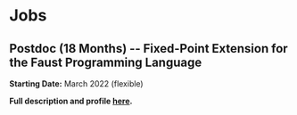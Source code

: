 # Jobs

## Postdoc (18 Months) -- Fixed-Point Extension for the Faust Programming Language

**Starting Date:** March 2022 (flexible)

**Full description and profile [here](misc/fast-postdoc.pdf).**
